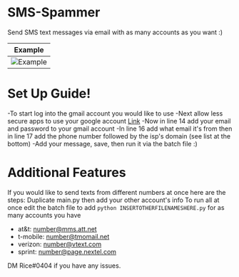 # SMS-Spammer
Send SMS text messages via email with as many accounts as you want :)


| Example                                                                                              |
| ------------------------------------------------------------------------------------------------- |
| ![Example](https://cdn.discordapp.com/attachments/920113587463266315/929917592070668288/IMG_4370.png)|

 # Set Up Guide!
-To start log into the gmail account you would like to use
-Next allow less secure apps to use your google account [Link](https://myaccount.google.com/lesssecureapps)
-Now in line 14 add your email and password to your gmail account
-In line 16 add what email it's from then in line 17 add the phone number followed by the isp's domain (see list at the bottom)
-Add your message, save, then run it via the batch file :)
  
  
  # Additional Features
  If you would like to send texts from different numbers at once here are the steps:
  Duplicate main.py then add your other account's info
  To run all at once edit the batch file to add `python INSERTOTHERFILENAMESHERE.py` for as many accounts you have
  
  
  
   - at&t:     number@mms.att.net
  - t-mobile: number@tmomail.net
  - verizon:  number@vtext.com
  - sprint:   number@page.nextel.com
  
  DM Rice#0404 if you have any issues.
